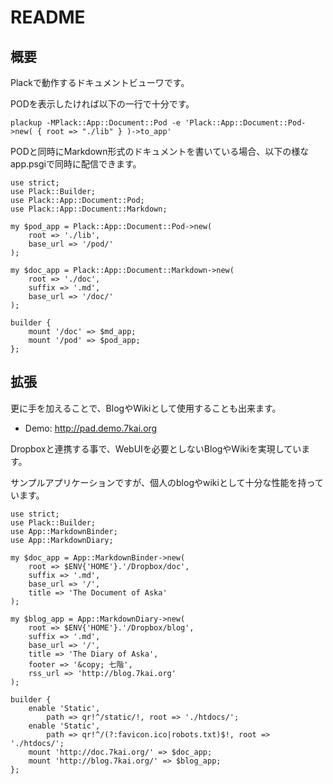 # README

## 概要

Plackで動作するドキュメントビューワです。

PODを表示したければ以下の一行で十分です。

    plackup -MPlack::App::Document::Pod -e 'Plack::App::Document::Pod->new( { root => "./lib" } )->to_app'

PODと同時にMarkdown形式のドキュメントを書いている場合、以下の様なapp.psgiで同時に配信できます。

    use strict;
    use Plack::Builder;
    use Plack::App::Document::Pod;
    use Plack::App::Document::Markdown;

    my $pod_app = Plack::App::Document::Pod->new(
        root => './lib',
        base_url => '/pod/'
    );

    my $doc_app = Plack::App::Document::Markdown->new(
        root => './doc',
        suffix => '.md',
        base_url => '/doc/'
    );

    builder {
        mount '/doc' => $md_app;
        mount '/pod' => $pod_app;
    };

## 拡張

更に手を加えることで、BlogやWikiとして使用することも出来ます。

- Demo: <http://pad.demo.7kai.org>

Dropboxと連携する事で、WebUIを必要としないBlogやWikiを実現しています。

サンプルアプリケーションですが、個人のblogやwikiとして十分な性能を持っています。

    use strict;
    use Plack::Builder;
    use App::MarkdownBinder;
    use App::MarkdownDiary;

    my $doc_app = App::MarkdownBinder->new(
        root => $ENV{'HOME'}.'/Dropbox/doc',
        suffix => '.md',
        base_url => '/',
        title => 'The Document of Aska'
    );

    my $blog_app = App::MarkdownDiary->new(
        root => $ENV{'HOME'}.'/Dropbox/blog',
        suffix => '.md',
        base_url => '/',
        title => 'The Diary of Aska',
        footer => '&copy; 七階',
        rss_url => 'http://blog.7kai.org'
    );

    builder {
        enable 'Static',
            path => qr!^/static/!, root => './htdocs/';
        enable 'Static',
            path => qr!^/(?:favicon.ico|robots.txt)$!, root => './htdocs/';
        mount 'http://doc.7kai.org/' => $doc_app;
        mount 'http://blog.7kai.org/' => $blog_app;
    };
